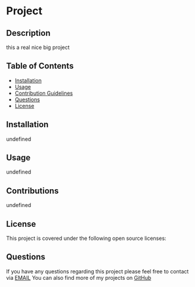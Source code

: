 
# Project
## Description
this a real nice big project 

## Table of Contents 
- [Installation](#installation)
- [Usage](#usage)
- [Contribution Guidelines](#contributions)
- [Questions](#questions)
- [License](#license)
## Installation
undefined
## Usage
undefined
## Contributions
undefined
## License
This project is covered under the following open source licenses:<br>
## Questions
If you have any questions regarding this project please feel free to contact via [EMAIL](test@test.com)
You can also find more of my projects on [GitHub](https://www.github.com/testhub) 

